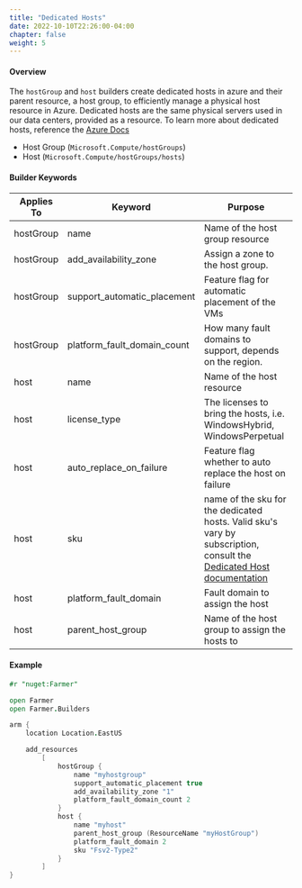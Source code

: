 ```yaml
---
title: "Dedicated Hosts"
date: 2022-10-10T22:26:00-04:00
chapter: false
weight: 5
---
```


#### Overview
The `hostGroup` and `host` builders create dedicated hosts in azure and their parent resource, a host group, to efficiently manage a physical host resource in Azure. Dedicated hosts are the same physical servers used in our data centers, provided as a resource. To learn more about dedicated hosts, reference the [Azure Docs](https://learn.microsoft.com/en-us/azure/virtual-machines/dedicated-hosts)

* Host Group (`Microsoft.Compute/hostGroups`)
* Host (`Microsoft.Compute/hostGroups/hosts`)

#### Builder Keywords

| Applies To | Keyword | Purpose |
|-|-|-|
| hostGroup | name | Name of the host group resource |
| hostGroup | add_availability_zone | Assign a zone to the host group. |
| hostGroup| support_automatic_placement | Feature flag for automatic placement of the VMs |
| hostGroup| platform_fault_domain_count | How many fault domains to support, depends on the region. |
| host | name | Name of the host resource |
| host | license_type | The licenses to bring the hosts, i.e. WindowsHybrid, WindowsPerpetual |
| host | auto_replace_on_failure| Feature flag whether to auto replace the host on failure |
| host | sku | name of the sku for the dedicated hosts. Valid sku's vary by subscription, consult the [Dedicated Host documentation](https://learn.microsoft.com/en-us/azure/virtual-machines/dedicated-host-compute-optimized-skus) |
| host | platform_fault_domain | Fault domain to assign the host |
| host | parent_host_group | Name of the host group to assign the hosts to  |

#### Example

```fsharp
#r "nuget:Farmer"

open Farmer
open Farmer.Builders

arm {
    location Location.EastUS

    add_resources
        [
            hostGroup {
                name "myhostgroup"
                support_automatic_placement true
                add_availability_zone "1"
                platform_fault_domain_count 2
            }
            host {
                name "myhost"
                parent_host_group (ResourceName "myHostGroup")
                platform_fault_domain 2
                sku "Fsv2-Type2"
            }
        ]
}
```